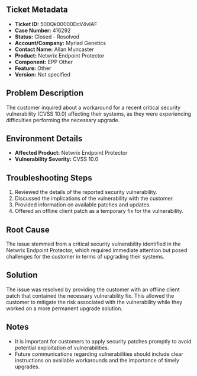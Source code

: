 ## Ticket Metadata
- **Ticket ID:** 500Qk00000DcV4vIAF
- **Case Number:** 416292
- **Status:** Closed - Resolved
- **Account/Company:** Myriad Genetics
- **Contact Name:** Allan Muncaster
- **Product:** Netwrix Endpoint Protector
- **Component:** EPP Other
- **Feature:** Other
- **Version:** Not specified

## Problem Description
The customer inquired about a workaround for a recent critical security vulnerability (CVSS 10.0) affecting their systems, as they were experiencing difficulties performing the necessary upgrade.

## Environment Details
- **Affected Product:** Netwrix Endpoint Protector
- **Vulnerability Severity:** CVSS 10.0

## Troubleshooting Steps
1. Reviewed the details of the reported security vulnerability.
2. Discussed the implications of the vulnerability with the customer.
3. Provided information on available patches and updates.
4. Offered an offline client patch as a temporary fix for the vulnerability.

## Root Cause
The issue stemmed from a critical security vulnerability identified in the Netwrix Endpoint Protector, which required immediate attention but posed challenges for the customer in terms of upgrading their systems.

## Solution
The issue was resolved by providing the customer with an offline client patch that contained the necessary vulnerability fix. This allowed the customer to mitigate the risk associated with the vulnerability while they worked on a more permanent upgrade solution.

## Notes
- It is important for customers to apply security patches promptly to avoid potential exploitation of vulnerabilities.
- Future communications regarding vulnerabilities should include clear instructions on available workarounds and the importance of timely upgrades.
